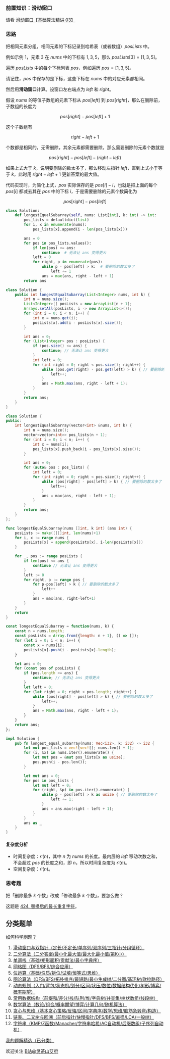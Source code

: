 ### 前置知识：滑动窗口

请看 [滑动窗口【基础算法精讲 03】](https://www.bilibili.com/video/BV1hd4y1r7Gq/)

### 思路

把相同元素分组，相同元素的下标记录到哈希表（或者数组）$\textit{posLists}$ 中。

例如示例 1，元素 $3$ 在 $\textit{nums}$ 中的下标有 $1,3,5$，那么 $\textit{posLists}[3] = [1,3,5]$。

遍历 $\textit{posLists}$ 中的每个下标列表 $\textit{pos}$，例如遍历 $\textit{pos}=[1,3,5]$。

请记住，$\textit{pos}$ 中保存的是下标，这些下标在 $\textit{nums}$ 中的对应元素都相同。

然后用**滑动窗口**计算。设窗口左右端点为 $\textit{left}$ 和 $\textit{right}$。

假设 $\textit{nums}$ 的等值子数组的元素下标从 $\textit{pos}[\textit{left}]$ 到 $\textit{pos}[\textit{right}]$，那么在删除前，子数组的长度为

$$
\textit{pos}[\textit{right}] - \textit{pos}[\textit{left}] + 1
$$

这个子数组有

$$
\textit{right} - \textit{left} + 1
$$

个数都是相同的，无需删除，其余元素都需要删除，那么需要删除的元素个数就是

$$
\textit{pos}[\textit{right}] - \textit{pos}[\textit{left}] - (\textit{right} - \textit{left})
$$

如果上式大于 $k$，说明要删除的数太多了，那么移动左指针 $\textit{left}$，直到上式小于等于 $k$，此时用 $\textit{right}-\textit{left}+1$ 更新答案的最大值。

代码实现时，为简化上式，$\textit{pos}$ 实际保存的是 $\textit{pos}[i]-i$，也就是把上面的每个 $\textit{pos}[i]$ 都减去其在 $\textit{pos}$ 中的下标 $i$，于是需要删除的元素个数简化为

$$
\textit{pos}[\textit{right}] - \textit{pos}[\textit{left}]
$$

```py [sol-Python3]
class Solution:
    def longestEqualSubarray(self, nums: List[int], k: int) -> int:
        pos_lists = defaultdict(list)
        for i, x in enumerate(nums):
            pos_lists[x].append(i - len(pos_lists[x]))

        ans = 0
        for pos in pos_lists.values():
            if len(pos) <= ans:
                continue  # 无法让 ans 变得更大
            left = 0
            for right, p in enumerate(pos):
                while p - pos[left] > k:  # 要删除的数太多了
                    left += 1
                ans = max(ans, right - left + 1)
        return ans
```

```java [sol-Java]
class Solution {
    public int longestEqualSubarray(List<Integer> nums, int k) {
        int n = nums.size();
        List<Integer>[] posLists = new ArrayList[n + 1];
        Arrays.setAll(posLists, i -> new ArrayList<>());
        for (int i = 0; i < n; i++) {
            int x = nums.get(i);
            posLists[x].add(i - posLists[x].size());
        }

        int ans = 0;
        for (List<Integer> pos : posLists) {
            if (pos.size() <= ans) {
                continue; // 无法让 ans 变得更大
            }
            int left = 0;
            for (int right = 0; right < pos.size(); right++) {
                while (pos.get(right) - pos.get(left) > k) { // 要删除的数太多了
                    left++;
                }
                ans = Math.max(ans, right - left + 1);
            }
        }
        return ans;
    }
}
```

```cpp [sol-C++]
class Solution {
public:
    int longestEqualSubarray(vector<int> &nums, int k) {
        int n = nums.size();
        vector<vector<int>> pos_lists(n + 1);
        for (int i = 0; i < n; i++) {
            int x = nums[i];
            pos_lists[x].push_back(i - pos_lists[x].size());
        }

        int ans = 0;
        for (auto& pos : pos_lists) {
            int left = 0;
            for (int right = 0; right < pos.size(); right++) {
                while (pos[right] - pos[left] > k) { // 要删除的数太多了
                    left++;
                }
                ans = max(ans, right - left + 1);
            }
        }
        return ans;
    }
};
```

```go [sol-Go]
func longestEqualSubarray(nums []int, k int) (ans int) {
	posLists := make([][]int, len(nums)+1)
	for i, x := range nums {
		posLists[x] = append(posLists[x], i-len(posLists[x]))
	}

	for _, pos := range posLists {
		if len(pos) <= ans {
			continue // 无法让 ans 变得更大
		}
		left := 0
		for right, p := range pos {
			for p-pos[left] > k { // 要删除的数太多了
				left++
			}
			ans = max(ans, right-left+1)
		}
	}
	return
}
```

```js [sol-JavaScript]
const longestEqualSubarray = function(nums, k) {
    const n = nums.length;
    const posLists = Array.from({length: n + 1}, () => []);
    for (let i = 0; i < n; i++) {
        const x = nums[i];
        posLists[x].push(i - posLists[x].length);
    }

    let ans = 0;
    for (const pos of posLists) {
        if (pos.length <= ans) {
            continue; // 无法让 ans 变得更大
        }
        let left = 0;
        for (let right = 0; right < pos.length; right++) {
            while (pos[right] - pos[left] > k) { // 要删除的数太多了
                left++;
            }
            ans = Math.max(ans, right - left + 1);
        }
    }
    return ans;
};
```

```rust [sol-Rust]
impl Solution {
    pub fn longest_equal_subarray(nums: Vec<i32>, k: i32) -> i32 {
        let mut pos_lists = vec![vec![]; nums.len() + 1];
        for (i, &x) in nums.iter().enumerate() {
            let mut pos = &mut pos_lists[x as usize];
            pos.push(i - pos.len());
        }

        let mut ans = 0;
        for pos in pos_lists {
            let mut left = 0;
            for (right, &p) in pos.iter().enumerate() {
                while p - pos[left] > k as usize { // 要删除的数太多了
                    left += 1;
                }
                ans = ans.max(right - left + 1);
            }
        }
        ans as _
    }
}
```

#### 复杂度分析

- 时间复杂度：$\mathcal{O}(n)$，其中 $n$ 为 $\textit{nums}$ 的长度。最内层的 $\textit{left}$ 移动次数之和，不会超过 $\textit{pos}$ 的长度之和，即 $n$，所以时间复杂度为 $\mathcal{O}(n)$。
- 空间复杂度：$\mathcal{O}(n)$。

### 思考题

把「删除最多 $k$ 个数」改成「修改最多 $k$ 个数」，要怎么做？

这题是 [424. 替换后的最长重复字符](https://leetcode.cn/problems/longest-repeating-character-replacement/)。

## 分类题单

[如何科学刷题？](https://leetcode.cn/circle/discuss/RvFUtj/)

1. [滑动窗口与双指针（定长/不定长/单序列/双序列/三指针/分组循环）](https://leetcode.cn/circle/discuss/0viNMK/)
2. [二分算法（二分答案/最小化最大值/最大化最小值/第K小）](https://leetcode.cn/circle/discuss/SqopEo/)
3. [单调栈（基础/矩形面积/贡献法/最小字典序）](https://leetcode.cn/circle/discuss/9oZFK9/)
4. [网格图（DFS/BFS/综合应用）](https://leetcode.cn/circle/discuss/YiXPXW/)
5. [位运算（基础/性质/拆位/试填/恒等式/思维）](https://leetcode.cn/circle/discuss/dHn9Vk/)
6. [图论算法（DFS/BFS/拓扑排序/最短路/最小生成树/二分图/基环树/欧拉路径）](https://leetcode.cn/circle/discuss/01LUak/)
7. [动态规划（入门/背包/状态机/划分/区间/状压/数位/数据结构优化/树形/博弈/概率期望）](https://leetcode.cn/circle/discuss/tXLS3i/)
8. [常用数据结构（前缀和/差分/栈/队列/堆/字典树/并查集/树状数组/线段树）](https://leetcode.cn/circle/discuss/mOr1u6/)
9. [数学算法（数论/组合/概率期望/博弈/计算几何/随机算法）](https://leetcode.cn/circle/discuss/IYT3ss/)
10. [贪心与思维（基本贪心策略/反悔/区间/字典序/数学/思维/脑筋急转弯/构造）](https://leetcode.cn/circle/discuss/g6KTKL/)
11. [链表、二叉树与回溯（前后指针/快慢指针/DFS/BFS/直径/LCA/一般树）](https://leetcode.cn/circle/discuss/K0n2gO/)
12. [字符串（KMP/Z函数/Manacher/字符串哈希/AC自动机/后缀数组/子序列自动机）](https://leetcode.cn/circle/discuss/SJFwQI/)

[我的题解精选（已分类）](https://github.com/EndlessCheng/codeforces-go/blob/master/leetcode/SOLUTIONS.md)

欢迎关注 [B站@灵茶山艾府](https://space.bilibili.com/206214)
